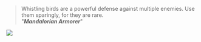 > Whistling birds are a powerful defense against multiple enemies. Use them sparingly, for they are rare.    
> "___Mandalorian Armorer___"

![](https://user-images.githubusercontent.com/256203/70005273-de5e7f00-1560-11ea-912c-43ef4cabe920.png)
